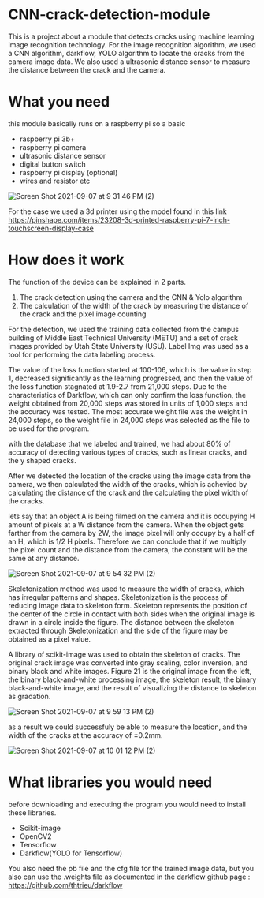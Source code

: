 # CNN-crack-detection-module
This is a project about a module that detects cracks using machine learning image recognition technology. For the image recognition algorithm, we used a CNN algorithm, darkflow, YOLO algorithm to locate the cracks from the camera image data. We also used a ultrasonic distance sensor to measure the distance between the crack and the camera.

# What you need

this module basically runs on a raspberry pi so a basic
- raspberry pi 3b+
- raspberry pi camera
- ultrasonic distance sensor
- digital button switch
- raspberry pi display (optional)
- wires and resistor etc

![Screen Shot 2021-09-07 at 9 31 46 PM (2)](https://user-images.githubusercontent.com/30145956/132345081-c42e8d6a-d649-4009-99bb-f8d9625b9fdd.png)
 
For the case we used a 3d printer using the model found in this link https://pinshape.com/items/23208-3d-printed-raspberry-pi-7-inch-touchscreen-display-case

# How does it work

The function of the device can be explained in 2 parts.
  1. The crack detection using the camera and the CNN & Yolo algorithm
  2. The calculation of the width of the crack by measuring the distance of the crack and the pixel image counting

For the detection, we used the training data collected from the campus building of Middle East Technical University (METU) and a set of crack images provided by Utah State University (USU). Label Img was used as a tool for performing the data labeling process. 

The value of the loss function started at 100-106, which is the value in step 1, decreased significantly as the learning progressed, and then the value of the loss function stagnated at 1.9-2.7 from 21,000 steps. Due to the characteristics of Darkflow, which can only confirm the loss function, the weight obtained from 20,000 steps was stored in units of 1,000 steps and the accuracy was tested. The most accurate weight file was the weight in 24,000 steps, so the weight file in 24,000 steps was selected as the file to be used for the program.

with the database that we labeled and trained, we had about 80% of accuracy of detecting various types of cracks, such as linear cracks, and the y shaped cracks.

After we detected the location of the cracks using the image data from the camera, we then calculated the width of the cracks, which is achevied by calculating the distance of the crack and the calculating the pixel width of the cracks.

lets say that an object A is being filmed on the camera and it is occupying H amount of pixels at a W distance from the camera. When the object gets farther from the camera by 2W, the image pixel will only occupy by a half of an H, which is 1/2 H pixels. Therefore we can conclude that if we multiply the pixel count and the distance from the camera, the constant will be the same at any distance.

![Screen Shot 2021-09-07 at 9 54 32 PM (2)](https://user-images.githubusercontent.com/30145956/132348205-5bf6b3f4-63fe-4066-a55d-1fbec035bbdc.png)

Skeletonization method was used to measure the width of cracks, which has irregular patterns and shapes. Skeletonization is the process of reducing image data to skeleton form. Skeleton represents the position of the center of the circle in contact with both sides when the original image is drawn in a circle inside the figure. The distance between the skeleton extracted through Skeletonization and the side of the figure may be obtained as a pixel value. 

A library of scikit-image was used to obtain the skeleton of cracks. The original crack image was converted into gray scaling, color inversion, and binary black and white images. Figure 21 is the original image from the left, the binary black-and-white processing image, the skeleton result, the binary black-and-white image, and the result of visualizing the distance to skeleton as gradation.

![Screen Shot 2021-09-07 at 9 59 13 PM (2)](https://user-images.githubusercontent.com/30145956/132348858-80449ce7-f8f2-4b03-bf9c-d4203af00bcd.png)

as a result we could successfuly be able to measure the location, and the width of the cracks at the accuracy of ±0.2mm.

![Screen Shot 2021-09-07 at 10 01 12 PM (2)](https://user-images.githubusercontent.com/30145956/132349145-eda2dc38-d0e6-4dc6-811c-07831f68383d.png)

# What libraries you would need

before downloading and executing the program you would need to install these libraries.

- Scikit-image
- OpenCV2
- Tensorflow
- Darkflow(YOLO for Tensorflow)

You also need the pb file and the cfg file for the trained image data, but you also can use the .weights file as documented in the darkflow github page : https://github.com/thtrieu/darkflow 

